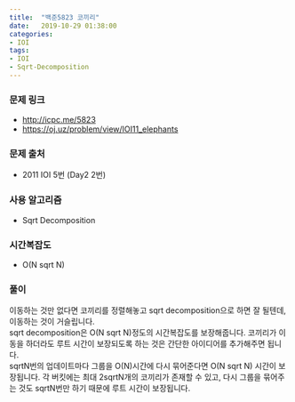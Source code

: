 ```yaml
---
title:  "백준5823 코끼리"
date:   2019-10-29 01:38:00
categories:
- IOI
tags:
- IOI
- Sqrt-Decomposition
---
```


### 문제 링크
* http://icpc.me/5823
* https://oj.uz/problem/view/IOI11_elephants

### 문제 출처
- 2011 IOI 5번 (Day2 2번)

### 사용 알고리즘
* Sqrt Decomposition

### 시간복잡도
* O(N sqrt N)

### 풀이
이동하는 것만 없다면 코끼리를 정렬해놓고 sqrt decomposition으로 하면 잘 될텐데, 이동하는 것이 거슬립니다.<br>
sqrt decomposition은 O(N sqrt N)정도의 시간복잡도를 보장해줍니다. 코끼리가 이동을 하더라도 루트 시간이 보장되도록 하는 것은 간단한 아이디어를 추가해주면 됩니다.<br>
sqrtN번의 업데이트마다 그룹을 O(N)시간에 다시 묶어준다면 O(N sqrt N) 시간이 보장됩니다. 각 버킷에는 최대 2sqrtN개의 코끼리가 존재할 수 있고, 다시 그룹을 묶어주는 것도 sqrtN번만 하기 때문에 루트 시간이 보장됩니다.
